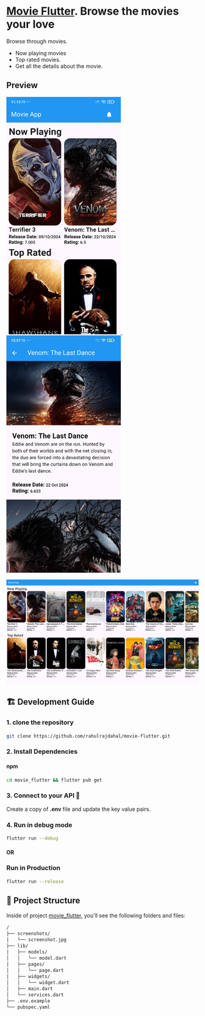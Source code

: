 # [Movie Flutter](https://github.com/rahulrajdahal/movie-flutter). Browse the movies your love

Browse through movies.

- Now playing movies
- Top rated movies.
- Get all the details about the movie.

## Preview

<a href="https://github.com/rahulrajdahal/movie-flutter">
<img src="./screenshots/home.jpg?raw=true" width="300" height="620"/>
</a>
&nbsp;&nbsp;&nbsp;&nbsp;
<img src="./screenshots/detail.jpg?raw=true" width="300" height="620"/>

![Movie Flutter](./screenshots/linux.png)

## 🏗 Development Guide

### 1. clone the repository

```sh
git clone https://github.com/rahulrajdahal/movie-flutter.git
```

### 2. Install Dependencies

#### npm

```sh
cd movie_flutter && flutter pub get
```

### 3. Connect to your API 💾

Create a copy of **.env** file and update the key value pairs.

### 4. Run in debug mode

```sh
flutter run --debug
```

#### OR

### Run in Production

```sh
flutter run --release
```

## 🚀 Project Structure

Inside of project [movie_flutter](https://github.com/rahulrajdahal/movie-flutter), you'll see the following folders and files:

```text
/
├── screenshots/
|   └── screenshot.jpg
├── lib/
|   ├── models/
│   │   └── model.dart
|   ├── pages/
│   │   └── page.dart
|   ├── widgets/
│   │   └── widget.dart
│   ├── main.dart
│   └── services.dart
├── .env.example
└── pubspec.yaml
```
